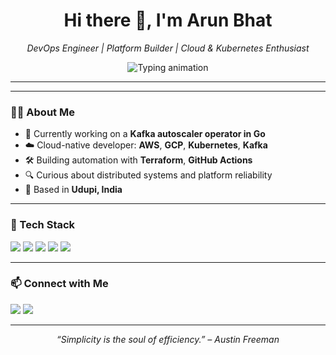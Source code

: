 <h1 align="center">Hi there 👋, I'm Arun Bhat</h1>

<p align="center"><em>DevOps Engineer | Platform Builder | Cloud & Kubernetes Enthusiast</em></p>

<p align="center">
  <img src="https://readme-typing-svg.demolab.com?font=Fira+Code&weight=500&pause=1000&center=true&vCenter=true&multiline=true&width=600&height=60&lines=Building+resilient+platforms+with+Kubernetes;Kafka+%7C+Terraform+%7C+GitHub+Actions+%7C+Golang" alt="Typing animation" />
</p>

---


---

### 🧑‍💻 About Me
- 🔭 Currently working on a **Kafka autoscaler operator in Go**
- ☁️ Cloud-native developer: **AWS**, **GCP**, **Kubernetes**, **Kafka**
- 🛠 Building automation with **Terraform**, **GitHub Actions**
- 🔍 Curious about distributed systems and platform reliability
- 📍 Based in **Udupi, India**

---

### 🚀 Tech Stack
<p align="left">
  <img src="https://img.shields.io/badge/Golang-00ADD8?style=for-the-badge&logo=go&logoColor=white" />
  <img src="https://img.shields.io/badge/Kubernetes-326ce5?style=for-the-badge&logo=kubernetes&logoColor=white" />
  <img src="https://img.shields.io/badge/Terraform-623ce4?style=for-the-badge&logo=terraform&logoColor=white" />
  <img src="https://img.shields.io/badge/Kafka-000000?style=for-the-badge&logo=apachekafka&logoColor=white" />
  <img src="https://img.shields.io/badge/GitHub%20Actions-2088FF?style=for-the-badge&logo=github-actions&logoColor=white" />
</p>

---


### 📫 Connect with Me
<p>
  <a href="https://www.linkedin.com/in/arunbbhat/"><img src="https://img.shields.io/badge/LinkedIn-Arun%20Bhat-blue?style=flat-square&logo=linkedin" /></a>
  <a href="mailto:arun.b.bhat@gmail.com"><img src="https://img.shields.io/badge/Gmail-arun.b.bhat%40gmail.com-red?style=flat-square&logo=gmail" /></a>
</p>

---

<p align="center"><em>“Simplicity is the soul of efficiency.” – Austin Freeman</em></p>
